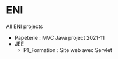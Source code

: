 # ENI
All ENI projects 
- Papeterie : MVC Java project 2021-11
- JEE
  - P1_Formation : Site web avec Servlet
